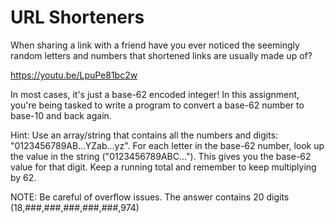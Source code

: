 # URL Shorteners

When sharing a link with a friend have you ever noticed the seemingly random letters and numbers that shortened links are usually made up of?

https://youtu.be/LpuPe81bc2w

In most cases, it's just a base-62 encoded integer! In this assignment, you're being tasked to write a program to convert a base-62 number to base-10 and back again.

Hint: Use an array/string that contains all the numbers and digits: "0123456789AB...YZab...yz". For each letter in the base-62 number, look up the value in the string ("0123456789ABC..."). This gives you the base-62 value for that digit. Keep a running total and remember to keep multiplying by 62.

NOTE: Be careful of overflow issues. The answer contains 20 digits (18,###,###,###,###,###,974)